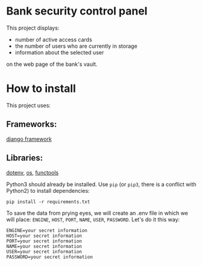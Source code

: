 # Bank security control panel
This project displays:
- number of active access cards
- the number of users who are currently in storage
- information about the selected user
  
on the web page of the bank's vault.
# How to install
This project uses: 
## Frameworks: 
[django framework](https://proglib.io/p/django-s-nulya-chast-1-pishem-mnogopolzovatelskiy-blog-dlya-kluba-lyubiteley-zadach-python-2022-06-06?ysclid=m98dche8su133012813)
## Libraries: 
[dotenv](https://betterdatascience-page.pages.dev/python-dotenv/), [os](https://docs.python.org/3/library/os.html), [functools](https://docs.python.org/3/library/functools.html)

Python3 should already be installed. Use `pip` (or `pip3`, there is a conflict with Python2) to install dependencies:
```
pip install -r requirements.txt
```
To save the data from prying eyes, we will create an .env file in which we will place: `ENGINE`, `HOST`, `PORT`, `NAME`, `USER`, `PASSWORD`.
Let's do it this way: 
```
ENGINE=your secret information
HOST=your secret information
PORT=your secret information
NAME=your secret information
USER=your secret information
PASSWORD=your secret information
```
